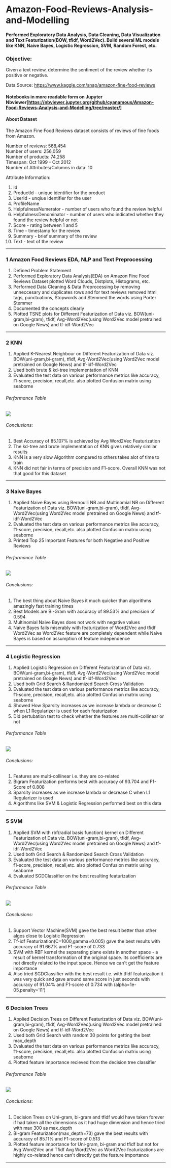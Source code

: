 # Amazon-Food-Reviews-Analysis-and-Modelling


#### Performed Exploratory Data Analysis, Data Cleaning, Data Visualization and Text Featurization(BOW, tfidf, Word2Vec). Build several ML models like KNN, Naive Bayes, Logistic Regression, SVM, Random Forest, etc.

### Objective:
Given a text review, determine the sentiment of the review whether its positive or negative.

Data Source: https://www.kaggle.com/snap/amazon-fine-food-reviews

#### Notebooks in more readable form on Jupyter Nbviewer[https://nbviewer.jupyter.org/github/cyanamous/Amazon-Food-Reviews-Analysis-and-Modelling/tree/master/]

#### About Dataset

The Amazon Fine Food Reviews dataset consists of reviews of fine foods from Amazon.<br>

Number of reviews: 568,454<br>
Number of users: 256,059<br>
Number of products: 74,258<br>
Timespan: Oct 1999 - Oct 2012<br>
Number of Attributes/Columns in data: 10 

Attribute Information:

1. Id
2. ProductId - unique identifier for the product
3. UserId - unqiue identifier for the user
4. ProfileName
5. HelpfulnessNumerator - number of users who found the review helpful
6. HelpfulnessDenominator - number of users who indicated whether they found the review helpful or not
7. Score - rating between 1 and 5
8. Time - timestamp for the review
9. Summary - brief summary of the review
10. Text - text of the review
<hr>

### 1 Amazon Food Reviews EDA, NLP and Text Preprocessing
1. Defined Problem Statement  
2. Performed Exploratory Data Analysis(EDA) on Amazon Fine Food Reviews Dataset plotted Word Clouds, Distplots, Histograms, etc.
3. Performed Data Cleaning & Data Preprocessing by removing unneccesary and duplicates rows and for text reviews removed html tags, punctuations, Stopwords and Stemmed the words using Porter Stemmer 
4. Documented the concepts clearly
5. Plotted TSNE plots for Different Featurization of Data viz. BOW(uni-gram,bi-gram), tfidf, Avg-Word2Vec(using Word2Vec model pretrained on Google News) and tf-idf-Word2Vec
<hr>

### 2 KNN
1. Applied K-Nearest Neighbour on Different Featurization of Data viz. BOW(uni-gram,bi-gram), tfidf, Avg-Word2Vec(using Word2Vec model pretrained on Google News) and tf-idf-Word2Vec 
2. Used both brute & kd-tree implementation of KNN 
3. Evaluated the test data on various performance metrics like accuracy, f1-score, precision, recall,etc. also plotted Confusion matrix 
using seaborne

###### Performance Table
<img src="https://image.ibb.co/d8Ugbo/2_KNN_table.png" />

###### Conclusions:
1. Best Accuracy of 85.107% is achieved by Avg Word2Vec Featurization
2. The kd-tree and brute implementation of KNN gives relatively similar results
3. KNN is a very slow Algorithm compared to others takes alot of time to train
4. KNN did not fair in terms of precision and F1-score. Overall KNN was not that good for this dataset
<hr>

### 3 Naive Bayes
1. Applied Naive Bayes using Bernoulli NB and Multinomial NB on Different Featurization of Data viz. BOW(uni-gram,bi-gram), tfidf, Avg-Word2Vec(using Word2Vec model pretrained on Google News) and tf-idf-Word2Vec 
2. Evaluated the test data on various performance metrics like accuracy, f1-score, precision, recall,etc. also plotted Confusion matrix using seaborne
3. Printed Top 25 Important Features for both Negative and Positive Reviews

###### Performance Table
<img src="https://image.ibb.co/mYmrZJ/3_Naive_Bayes.png" />

###### Conclusions:
1. The best thing about Naive Bayes it much quicker than algorithms amazingly fast training times<br>
2. Best Models are Bi-Gram with accuracy of 89.53% and precision of 0.594
3. Multinomial Naive Bayes does not work with negative values
4. Naive Bayes fails miserably with featurization of Word2Vec and tfidf Word2Vec as Word2Vec feature are completely dependent while Naive Bayes is based on assumption of feature independence
<hr>

### 4 Logistic Regression
1. Applied Logistic Regression on Different Featurization of Data viz. BOW(uni-gram,bi-gram), tfidf, Avg-Word2Vec(using Word2Vec model pretrained on Google News) and tf-idf-Word2Vec 
2. Used both Grid Search & Randomized Search Cross Validation
3. Evaluated the test data on various performance metrics like accuracy, f1-score, precision, recall,etc. also plotted Confusion matrix using seaborne
4. Showed How Sparsity increases as we increase lambda or decrease C when L1 Regularizer is used for each featurization<br>
5. Did pertubation test to check whether the features are multi-collinear or not

###### Performance Table
<img src="https://image.ibb.co/hbdg4J/4_Logistic_Regression_Table.png" />

###### Conclusions:
1. Features are multi-collinear i.e. they are co-related
2. Bigram Featurization performs best with accuracy of 93.704 and F1-Score of 0.808
3. Sparsity increases as we increase lambda or decrease C when L1 Regularizer is used
4. Algorithms like SVM & Logistic Regression performed best on this data
<hr>

### 5 SVM
1. Applied SVM with rbf(radial basis function) kernel on Different Featurization of Data viz. BOW(uni-gram,bi-gram), tfidf, Avg-Word2Vec(using Word2Vec model pretrained on Google News) and tf-idf-Word2Vec 
2. Used both Grid Search & Randomized Search Cross Validation 
3. Evaluated the test data on various performance metrics like accuracy, f1-score, precision, recall,etc. also plotted Confusion matrix using seaborne
4. Evaluated SGDClassifier on the best resulting featurization

###### Performance Table
<img src="https://image.ibb.co/mvrHz8/5_SVM.png" />

###### Conclusions:
1. Support Vector Machine(SVM) gave the best result better than other algos close to Logistic Regression
2. Tf-idf Featurization(C=1000,gamma=0.005) gave the best results with accuracy of 91.667% and F1-score of 0.733
3. SVM with RBF kernel the separating plane exists in another space - a result of kernel transformation of the original space. Its coefficients are not directly related to the input space. Hence we can't get the feature importance
4. Also tried SGDClassifier with the best result i.e. with tfidf featurization it was very quick and gave around same score in just seconds with accuracy of 91.04% and F1-score of 0.734 with (alpha=1e-05,penalty='l1')
<hr>

### 6 Decision Trees
1. Applied Decision Trees on Different Featurization of Data viz. BOW(uni-gram,bi-gram), tfidf, Avg-Word2Vec(using Word2Vec model pretrained on Google News) and tf-idf-Word2Vec 
2. Used both Grid Search with random 30 points for getting the best max_depth 
3. Evaluated the test data on various performance metrics like accuracy, f1-score, precision, recall,etc. also plotted Confusion matrix using seaborne
4. Plotted feature importance recieved from the decision tree classifier

###### Performance Table
<img src="https://image.ibb.co/kokTjJ/6_Decision_Trees.png" />

###### Conclusions:
1. Decision Trees on Uni-gram, bi-gram and tfidf would have taken forever if had taken all the dimensions as it had huge dimension and hence tried with max 300 as max_depth
2. Bi-gram Featurization(max_depth=73) gave the best results with accuracy of 85.11% and F1-score of 0.513
3. Plotted feature importance for Uni-gram, bi-gram and tfidf but not for Avg Word2Vec and Tfidf Avg Word2Vec as Word2Vec featurizations are highly co-related hence can't directly get the feature importance
<hr>


